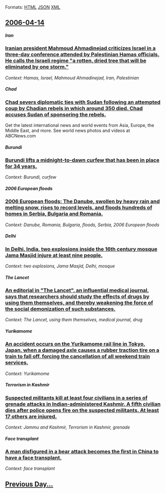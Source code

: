 
Formats: [HTML](2006/04/14/index.html)  [JSON](2006/04/14/index.json)  [XML](2006/04/14/index.xml)  

## [2006-04-14](/news/2006/04/14/index.md)

##### Iran
### [ Iranian president Mahmoud Ahmadinejad criticizes Israel in a three-day conference attended by Palestinian Hamas officials. He calls the Israeli regime "a rotten, dried tree that will be eliminated by one storm." ](/news/2006/04/14/iranian-president-mahmoud-ahmadinejad-criticizes-israel-in-a-three-day-conference-attended-by-palestinian-hamas-officials-he-calls-the-isr.md)
_Context: Hamas, Israel, Mahmoud Ahmadinejad, Iran, Palestinian_

##### Chad
### [ Chad severs diplomatic ties with Sudan following an attempted coup by Chadian rebels in which around 350 died. Chad accuses Sudan of sponsoring the rebels. ](/news/2006/04/14/chad-severs-diplomatic-ties-with-sudan-following-an-attempted-coup-by-chadian-rebels-in-which-around-350-died-chad-accuses-sudan-of-sponso.md)
Get the latest international news and world events from Asia, Europe, the Middle East, and more. See world news photos and videos at ABCNews.com

##### Burundi
### [ Burundi lifts a midnight-to-dawn curfew that has been in place for 34 years. ](/news/2006/04/14/burundi-lifts-a-midnight-to-dawn-curfew-that-has-been-in-place-for-34-years.md)
_Context: Burundi, curfew_

##### 2006 European floods
### [ 2006 European floods: The Danube, swollen by heavy rain and melting snow, rises to record levels, and floods hundreds of homes in Serbia, Bulgaria and Romania. ](/news/2006/04/14/2006-european-floods-the-danube-swollen-by-heavy-rain-and-melting-snow-rises-to-record-levels-and-floods-hundreds-of-homes-in-serbia-b.md)
_Context: Danube, Romania, Bulgaria, floods, Serbia, 2006 European floods_

##### Delhi
### [ In Delhi, India, two explosions inside the 16th century mosque Jama Masjid injure at least nine people. ](/news/2006/04/14/in-delhi-india-two-explosions-inside-the-16th-century-mosque-jama-masjid-injure-at-least-nine-people.md)
_Context: two explosions, Jama Masjid, Delhi, mosque_

##### The Lancet
### [ An editorial in "The Lancet", an influential medical journal, says that researchers should study the effects of drugs by using them themselves, and thereby weakening the force of the social demonization of such substances. ](/news/2006/04/14/an-editorial-in-the-lancet-an-influential-medical-journal-says-that-researchers-should-study-the-effects-of-drugs-by-using-them-themsel.md)
_Context: The Lancet, using them themselves, medical journal, drug_

##### Yurikamome
### [ An accident occurs on the Yurikamome rail line in Tokyo, Japan, when a damaged axle causes a rubber traction tire on a train to fall off, forcing the cancellation of all weekend train services. ](/news/2006/04/14/an-accident-occurs-on-the-yurikamome-rail-line-in-tokyo-japan-when-a-damaged-axle-causes-a-rubber-traction-tire-on-a-train-to-fall-off-f.md)
_Context: Yurikamome_

##### Terrorism in Kashmir
### [ Suspected militants kill at least four civilians in a series of grenade attacks in Indian-administered Kashmir. A fifth civilian dies after police opens fire on the suspected militants. At least 17 others are injured. ](/news/2006/04/14/suspected-militants-kill-at-least-four-civilians-in-a-series-of-grenade-attacks-in-indian-administered-kashmir-a-fifth-civilian-dies-after.md)
_Context: Jammu and Kashmir, Terrorism in Kashmir, grenade_

##### Face transplant
### [ A man disfigured in a bear attack becomes the first in China to have a face transplant. ](/news/2006/04/14/a-man-disfigured-in-a-bear-attack-becomes-the-first-in-china-to-have-a-face-transplant.md)
_Context: face transplant_

## [Previous Day...](/news/2006/04/13/index.md)

